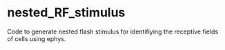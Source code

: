 # nested_RF_stimulus
 Code to generate nested flash stimulus for identifiying the receptive fields of cells using ephys.
